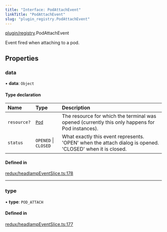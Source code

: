 ```yaml
---
title: "Interface: PodAttachEvent"
linkTitle: "PodAttachEvent"
slug: "plugin_registry.PodAttachEvent"
---
```


[plugin/registry](../modules/plugin_registry.md).PodAttachEvent

Event fired when attaching to a pod.

## Properties

### data

• **data**: `Object`

#### Type declaration

| Name | Type | Description |
| :------ | :------ | :------ |
| `resource?` | [`Pod`](../classes/lib_k8s_pod.Pod.md) | The resource for which the terminal was opened (currently this only happens for Pod instances). |
| `status` | `OPENED` \| `CLOSED` | What exactly this event represents. 'OPEN' when the attach dialog is opened. 'CLOSED' when it is closed. |

#### Defined in

[redux/headlampEventSlice.ts:178](https://github.com/headlamp-k8s/headlamp/blob/e3b4c5c7/frontend/src/redux/headlampEventSlice.ts#L178)

___

### type

• **type**: `POD_ATTACH`

#### Defined in

[redux/headlampEventSlice.ts:177](https://github.com/headlamp-k8s/headlamp/blob/e3b4c5c7/frontend/src/redux/headlampEventSlice.ts#L177)

